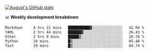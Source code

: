 
[![August's GitHub stats](https://github-readme-stats.vercel.app/api?username=zou-weidong&show_icons=true&theme=radical)](https://github.com/zou-weidong)


📊 **Weekly development breakdown**
<!--START_SECTION:waka-->

```txt
Markdown     4 hrs 21 mins   ██████████▓░░░░░░░░░░░░░░   42.04 %
YAML         2 hrs 44 mins   ██████▓░░░░░░░░░░░░░░░░░░   26.43 %
Other        2 hrs 9 mins    █████▒░░░░░░░░░░░░░░░░░░░   20.76 %
Python       34 mins         █▒░░░░░░░░░░░░░░░░░░░░░░░   05.46 %
Text         29 mins         █▒░░░░░░░░░░░░░░░░░░░░░░░   04.74 %
```

<!--END_SECTION:waka-->
